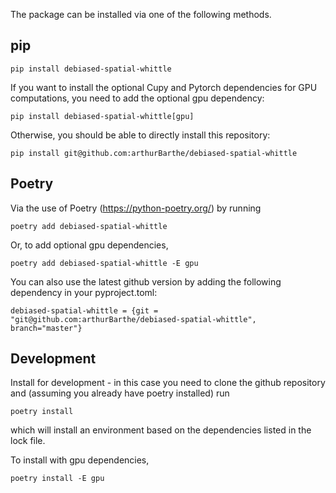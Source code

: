 The package can be installed via one of the following methods.

## pip

    pip install debiased-spatial-whittle

If you want to install the optional Cupy and Pytorch dependencies for GPU computations,
you need to add the optional gpu dependency:

    pip install debiased-spatial-whittle[gpu]

Otherwise, you should be able to directly install this repository:

    pip install git@github.com:arthurBarthe/debiased-spatial-whittle

## Poetry
Via the use of Poetry (https://python-poetry.org/) by running

    poetry add debiased-spatial-whittle

Or, to add optional gpu dependencies,

    poetry add debiased-spatial-whittle -E gpu

You can also use the latest github version by adding the following dependency in your pyproject.toml:

    debiased-spatial-whittle = {git = "git@github.com:arthurBarthe/debiased-spatial-whittle", branch="master"}

## Development

Install for development - in this case you need to clone the github repository and (assuming you already have poetry installed) run
```
poetry install
```
which will install an environment based on the dependencies listed in the lock
file.

To install with gpu dependencies,

    poetry install -E gpu
